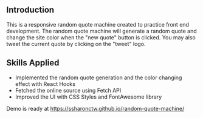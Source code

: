## Introduction
This is a responsive random quote machine created to practice front end development. 
The random quote machine will generate a random quote and change the site color when the "new quote" button is clicked. You may also tweet the current quote by clicking on the "tweet" logo. 

## Skills Applied
- Implemented the random quote generation and the color changing effect with React Hooks
- Fetched the online source using Fetch API 
- Improved the UI with CSS Styles and FontAwesome library

Demo is ready at https://ssharonctw.github.io/random-quote-machine/
